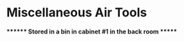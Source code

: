 # Miscellaneous Air Tools

**\*\*\*\*\*\* Stored in a bin in cabinet \#1 in the back room \*\*\*\*\***

